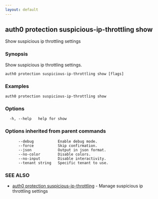 ```yaml
---
layout: default
---
```

## auth0 protection suspicious-ip-throttling show

Show suspicious ip throttling settings

### Synopsis

Show suspicious ip throttling settings.

```
auth0 protection suspicious-ip-throttling show [flags]
```

### Examples

```
auth0 protection suspicious-ip-throttling show
```

### Options

```
  -h, --help   help for show
```

### Options inherited from parent commands

```
      --debug           Enable debug mode.
      --force           Skip confirmation.
      --json            Output in json format.
      --no-color        Disable colors.
      --no-input        Disable interactivity.
      --tenant string   Specific tenant to use.
```

### SEE ALSO

* [auth0 protection suspicious-ip-throttling](auth0_protection_suspicious-ip-throttling.md)	 - Manage suspicious ip throttling settings


